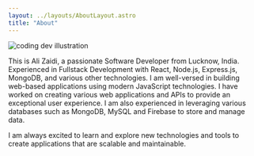 ```yaml
---
layout: ../layouts/AboutLayout.astro
title: "About"
---
```


<div>
  <img src="/assets/linkedin2.jpeg" class="sm:w-1/2 mx-auto rounded-full" alt="coding dev illustration">
</div>

This is Ali Zaidi, a passionate Software Developer from Lucknow, India. Experienced in Fullstack Development
with React, Node.js, Express.js, MongoDB, and various other technologies.
I am well-versed in building web-based applications using modern JavaScript technologies. I have
worked on creating various web applications and APIs to provide an exceptional user experience. I am
also experienced in leveraging various databases such as MongoDB, MySQL and Firebase to store and manage data.

I am always excited to learn and explore new technologies and tools to create applications that are
scalable and maintainable.
